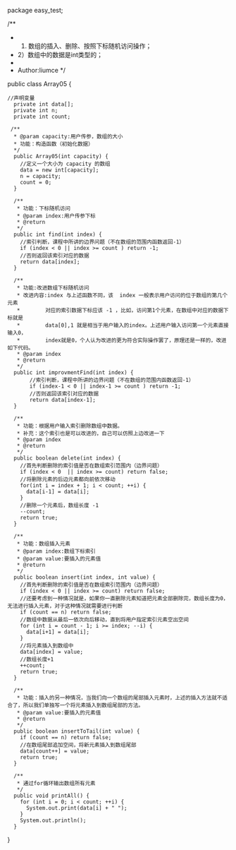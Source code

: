 package easy_test;

/**
 * 1) 数组的插入、删除、按照下标随机访问操作；
 * 2）数组中的数据是int类型的；
 *
 * Author:liumce
 */

public class Array05 {
	
	//声明变量
	  private int data[];
	  private int n;
	  private int count;

	 /**
	  * @param capacity:用户传参，数组的大小
	  * 功能：构造函数（初始化数据）
	  */
	  public Array05(int capacity) {
		//定义一个大小为 capacity 的数组
	    data = new int[capacity];
	    n = capacity;
	    count = 0;
	  }
	
	  /**
	   * 功能：下标随机访问
	   * @param index:用户传参下标
	   * @return
	   */
	  public int find(int index) {
		//索引判断，课程中所讲的边界问题（不在数组的范围内函数返回-1）
	    if (index < 0 || index >= count ) return -1;
	    //否则返回该索引对应的数据
	    return data[index];
	  }
	  
	  /**
	   * 功能:改进数组下标随机访问
	   * 改进内容:index 与上述函数不同，该  index 一般表示用户访问的位于数组的第几个元素
	   * 		对应的索引数据下标应该 -1 ，比如，访问第1个元素，在数组中对应的数据下标就是
	   * 		data[0],1 就是相当于用户输入的index。上述用户输入访问第一个元素直接输入0，
	   * 		index就是0，个人认为改进的更为符合实际操作罢了，原理还是一样的，改进如下代码。
	   * @param index
	   * @return
	   */
	  public int improvmentFind(int index) {
		   //索引判断，课程中所讲的边界问题（不在数组的范围内函数返回-1）
	       if (index-1 < 0 || index-1 >= count ) return -1;
	       //否则返回该索引对应的数据
	       return data[index-1];
	  }
	  
	  /**
	   * 功能：根据用户输入索引删除数组中数据。
	   * 补充：这个索引也是可以改进的，自己可以仿照上边改进一下
	   * @param index
	   * @return
	   */
	  public boolean delete(int index) {
		//首先判断删除的索引值是否在数组索引范围内（边界问题）
	    if (index < 0  || index >= count) return false;
	    //将删除元素的后边元素都向前依次移动
	    for(int i = index + 1; i < count; ++i) {
	      data[i-1] = data[i];
	    }
	    //删除一个元素后，数组长度 -1
	    --count;
	    return true;
	  }
	
	  /**
	   * 功能：数组插入元素
	   * @param index:数组下标索引
	   * @param value:要插入的元素值
	   * @return
	   */
	  public boolean insert(int index, int value) {
		//首先判断删除的索引值是否在数组索引范围内（边界问题）
	    if (index < 0 || index >= count) return false;
	    //还要考虑到一种情况就是，如果你一直删除元素知道把元素全部删除完，数组长度为0，无法进行插入元素，对于这种情况就需要进行判断
	    if (count == n) return false;
	    //数组中数据从最后一依次向后移动，直到将用户指定索引元素空出空间
	    for (int i = count - 1; i >= index; --i) {
	      data[i+1] = data[i];
	    }
	    //将元素插入到数组中
	    data[index] = value;
	    //数组长度+1
	    ++count;
	    return true;
	  }
	
	  /**
	   * 功能：插入的另一种情况，当我们向一个数组的尾部插入元素时，上述的插入方法就不适合了，所以我们单独写一个将元素插入到数组尾部的方法。
	   * @param value:要插入的元素值
	   * @return
	   */
	  public boolean insertToTail(int value) {
	    if (count == n) return false;
	    //在数组尾部追加空间，将新元素插入到数组尾部
	    data[count++] = value;
	    return true;
	  }
	
	  /**
	   * 通过for循环输出数组所有元素
	   */
	  public void printAll() {
	    for (int i = 0; i < count; ++i) {
	      System.out.print(data[i] + " ");
	    }
	    System.out.println();
	  }
}


